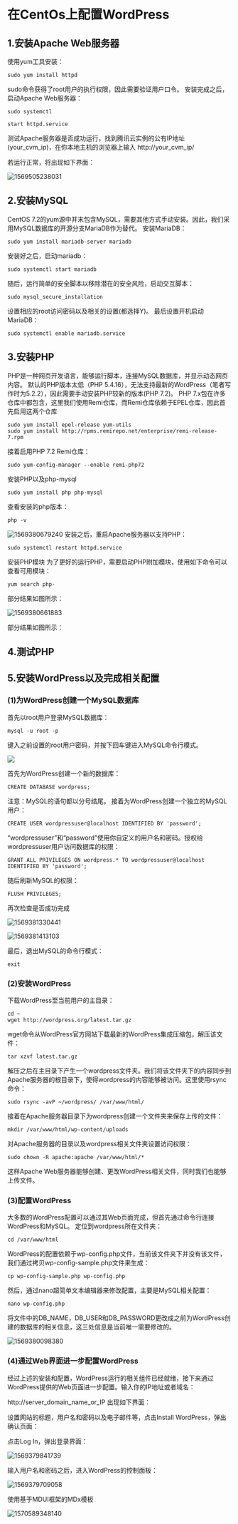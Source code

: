 # 在CentOs上配置WordPress



## 1.安装Apache Web服务器

使用yum工具安装：

```
sudo yum install httpd
```

sudo命令获得了root用户的执行权限，因此需要验证用户口令。
安装完成之后，启动Apache Web服务器：

```
sudo systemctl 

start httpd.service
```

测试Apache服务器是否成功运行，找到腾讯云实例的公有IP地址(your_cvm_ip)，在你本地主机的浏览器上输入 http://your_cvm_ip/

若运行正常，将出现如下界面：

![1569505238031](README.assets/1569505238031.png)



## 2.安装MySQL

CentOS 7.2的yum源中并末包含MySQL，需要其他方式手动安装。因此，我们采用MySQL数据库的开源分支MariaDB作为替代。
安装MariaDB：

```
sudo yum install mariadb-server mariadb
```


安装好之后，启动mariadb：



```
sudo systemctl start mariadb
```


随后，运行简单的安全脚本以移除潜在的安全风险，启动交互脚本：



```
sudo mysql_secure_installation
```

设置相应的root访问密码以及相关的设置(都选择Y)。
最后设置开机启动MariaDB：

```
sudo systemctl enable mariadb.service
```



## 3.安装PHP

PHP是一种网页开发语言，能够运行脚本，连接MySQL数据库，并显示动态网页内容。
默认的PHP版本太低（PHP 5.4.16），无法支持最新的WordPress（笔者写作时为5.2.2），因此需要手动安装PHP较新的版本(PHP 7.2)。
PHP 7.x包在许多仓库中都包含，这里我们使用Remi仓库，而Remi仓库依赖于EPEL仓库，因此首先启用这两个仓库

```
sudo yum install epel-release yum-utils
sudo yum install http://rpms.remirepo.net/enterprise/remi-release-7.rpm

```


接着启用PHP 7.2 Remi仓库：

```
sudo yum-config-manager --enable remi-php72
```


安装PHP以及php-mysql

```
sudo yum install php php-mysql
```


查看安装的php版本：

```
php -v
```

![1569380679240](README.assets/1569380679240.png)
安装之后，重启Apache服务器以支持PHP：

```
sudo systemctl restart httpd.service
```


安装PHP模块
为了更好的运行PHP，需要启动PHP附加模块，使用如下命令可以查看可用模块：



```
yum search php-
```


部分结果如图所示：

![1569380661883](README.assets/1569380661883.png)

部分结果如图所示：



## 4.测试PHP



## 5.安装WordPress以及完成相关配置

### (1)为WordPress创建一个MySQL数据库

首先以root用户登录MySQL数据库：

```
mysql -u root -p
```

键入之前设置的root用户密码，并按下回车键进入MySQL命令行模式。

![](README.assets/1569381096219.png)

首先为WordPress创建一个新的数据库：

```
CREATE DATABASE wordpress;
```

注意：MySQL的语句都以分号结尾。
接着为WordPress创建一个独立的MySQL用户：

```
CREATE USER wordpressuser@localhost IDENTIFIED BY 'password';
```

“wordpressuser”和“password”使用你自定义的用户名和密码。授权给wordpressuser用户访问数据库的权限：

```
GRANT ALL PRIVILEGES ON wordpress.* TO wordpressuser@localhost IDENTIFIED BY 'password';
```


随后刷新MySQL的权限：

```
FLUSH PRIVILEGES;
```

再次检查是否成功完成

![1569381330441](README.assets/1569381330441.png)

![1569381413103](README.assets/1569381413103.png)

最后，退出MySQL的命令行模式：

```
exit
```





### (2)安装WordPress

下载WordPress至当前用户的主目录：

```
cd ~
wget http://wordpress.org/latest.tar.gz
```


wget命令从WordPress官方网站下载最新的WordPress集成压缩包，解压该文件：

```
tar xzvf latest.tar.gz
```

解压之后在主目录下产生一个wordpress文件夹。我们将该文件夹下的内容同步到Apache服务器的根目录下，使得wordpress的内容能够被访问。这里使用rsync命令：

```
sudo rsync -avP ~/wordpress/ /var/www/html/
```

接着在Apache服务器目录下为wordpress创建一个文件夹来保存上传的文件：

```
mkdir /var/www/html/wp-content/uploads
```

对Apache服务器的目录以及wordpress相关文件夹设置访问权限：

```
sudo chown -R apache:apache /var/www/html/*
```

这样Apache Web服务器能够创建、更改WordPress相关文件，同时我们也能够上传文件。

### (3)配置WordPress

大多数的WordPress配置可以通过其Web页面完成，但首先通过命令行连接WordPress和MySQL。
定位到wordpress所在文件夹：

```
cd /var/www/html
```

WordPress的配置依赖于wp-config.php文件，当前该文件夹下并没有该文件，我们通过拷贝wp-config-sample.php文件来生成：

```
cp wp-config-sample.php wp-config.php
```

然后，通过nano超简单文本编辑器来修改配置，主要是MySQL相关配置：

```
nano wp-config.php
```

将文件中的DB_NAME，DB_USER和DB_PASSWORD更改成之前为WordPress创建的数据库的相关信息，这三处信息是当前唯一需要修改的。

![1569380098380](README.assets/1569380098380.png)

### (4)通过Web界面进一步配置WordPress

经过上述的安装和配置，WordPress运行的相关组件已经就绪，接下来通过WordPress提供的Web页面进一步配置。输入你的IP地址或者域名：

http://server_domain_name_or_IP
出现如下界面：

设置网站的标题，用户名和密码以及电子邮件等，点击Install WordPress，弹出确认页面：

点击Log In，弹出登录界面：

![1569379841739](README.assets/1569379841739.png)

输入用户名和密码之后，进入WordPress的控制面板：

![1569379709058](README.assets/1569379709058.png)



使用基于MDUI框架的MDx模板

![1570589348140](README.assets/1570589348140.png)
